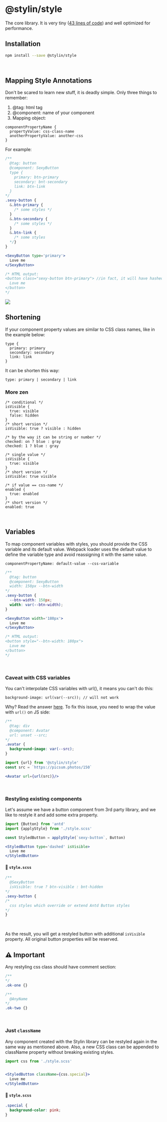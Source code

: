 # @stylin/style

The core library. It is very tiny ([43 lines of code](./src/index.ts)) and well optimized for performance.
<br/>

## Installation

```sh
npm install --save @stylin/style
```
<br/>

## Mapping Style Annotations

Don't be scared to learn new stuff, it is deadly simple. Only three things to remember:
1) @tag: html tag
2) @component: name of your component
3) Mapping object:

```
componentPropertyName {
  propertyValue: css-class-name
  anotherPropertyValue: another-css
}
```

For example:
```scss
/**
  @tag: button
  @component: SexyButton
  type {
    primary: btn-primary
    secondary: bnt-secondary
    link: btn-link
  }
*/
.sexy-button {
  &.btn-primary { 
    /* some styles */
  }
  &.btn-secondary { 
    /* some styles */
  }
  &.btn-link { 
    /* some styles 
  */}
}
```

```jsx
<SexyButton type='primary'>
  Love me
</SexyButton>

/* HTML output:
<button class="sexy-button btn-primary"> //in fact, it will have hashed css class names
  Love me
</button>
*/
```

<img src="./msa-demo.gif"/>
<br/>

## Shortening
If your component property values are similar to CSS class names, like in the example below:

```
type {
  primary: primary
  secondary: secondary
  link: link
}
```

It can be shorten this way:

```
type: primary | secondary | link
```

### More zen

```
/* conditional */
isVisible {
  true: visible
  false: hidden
}
/* short version */
isVisible: true ? visible : hidden

/* by the way it can be string or number */
checked: on ? blue : gray
checked: 1 ? blue : gray

/* single value */
isVisible {
  true: visible
}
/* short version */
isVisible: true visible

/* if value == css-name */
enabled {
  true: enabled
}
/* short version */
enabled: true
```
<br/>

## Variables
To map component variables with styles, you should provide the CSS variable and its default value. Webpack loader uses the default value to define the variable type and avoid reassigning it with the same value.

```
componentPropertyName: default-value --css-variable
```

```scss
/**
  @tag: button
  @component: SexyButton
  width: 150px --btn-width
*/
.sexy-button {
  --btn-width: 150px;
  width: var(--btn-width);
}
```

```jsx
<SexyButton width='180px'>
  Love me
</SexyButton>

/* HTML output:
<button style="--btn-width: 180px">
  Love me
</button>
*/
```
<br/>

### Caveat with CSS variables
You can't interpolate CSS variables with url(), it means you can't do this:

```
background-image: url(var(--src)); // will not work
```

Why? Read the answer [here](https://stackoverflow.com/questions/42330075/is-there-a-way-to-interpolate-css-variables-with-url). To fix this issue, you need to wrap the value with `url()` on JS side:

```scss
/**
  @tag: div
  @component: Avatar
  url: unset --src;
*/
.avatar {
  background-image: var(--src);
}
```

```jsx
import {url} from '@stylin/style'
const src = `https://picsum.photos/150`

<Avatar url={url(src)}/>
```
<br/>

### Restyling existing components
Let's assume we have a button component from 3rd party library, and we like to restyle it and add some extra property.
<br/>

```jsx
import {Button} from 'antd'
import {applyStyle} from './style.scss'

const StyledButton = applyStyle(`sexy-button`, Button)

<StyledButton type='dashed' isVisible>
  Love me
</StyledButton>
```

#### 💅 `style.scss`
```scss
/**
  @SexyButton
  isVisible: true ? btn-visible : bnt-hidden
*/
.sexy-button {
/*
  css styles which override or extend Antd Button styles
*/
}
```
<br/>

As the result, you will get a restyled button with additional `isVisible` property. All original button properties will be reserved.
<br/>

## ⚠ Important
Any restyling css class should have comment section: 

```scss
/**
*/
.ok-one {}

/**
  @AnyName
*/
.ok-two {}
```
<br/>

### Just `className`
Any component created with the Stylin library can be restyled again in the same way as mentioned above. Also, a new CSS class can be appended to className property without breaking existing styles.
<br/>

```jsx
import css from './style.scss'


<StyledButton className={css.special}>
  Love me
</StyledButton>
```

#### 💅 `style.scss`
```scss
.special {
  background-color: pink;
}
```
